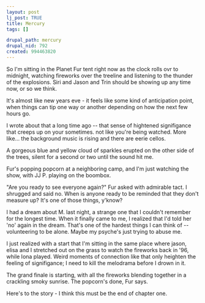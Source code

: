 ```yaml
--- 
layout: post
lj_post: TRUE
title: Mercury
tags: []

drupal_path: mercury
drupal_nid: 792
created: 994463820
---
```

So I'm sitting in the Planet Fur tent right now as the clock rolls ovr to midnight, watching fireworks over the treeline and listening to the thunder of the explosions. Siri and Jason and Trin should be showing up any time now, or so we think.

It's almost like new years eve - it feels like some kind of anticipation point, when things can tip one way or another depending on how the next few hours go.

I wrote about that a long time ago -- that sense of hightened signifigance that creeps up on your sometimes. not like you're being watched. More like... the background music is rising and there are eerie cellos.

A gorgeous blue and yellow cloud of sparkles erupted on the other side of the trees, silent for a second or two until the sound hit me.

Fur's popping popcorn at a neighboring camp, and I'm just watching the show, with JJ P. playing on the boombox.

"Are you ready to see everyone again?" Fur asked with admirable tact. I shrugged and said no. When is anyone ready to be reminded that they don't measure up? It's one of those things, y'know?

I had a dream about M. last night, a strange one that I couldn't remember for the longest time. When it finally came to me, I realized that I'd told her 'no' again in the dream. That's one of the hardest things I can think of -- volunteering to be alone. Maybe my psyche's just trying to abuse me.

I just realized with a start that I'm sitting in the same place where jason, elisa and I stretched out on the grass to watch the fireworks back in '96, while Iona played. Weird moments of connection like that only heighten the feeling of signifigance; I need to kill the melodrama before I drown in it.

The grand finale is starting, with all the fireworks blending together in a crackling smoky sunrise. The popcorn's done, Fur says.

Here's to the story - I think this must be the end of chapter one.

